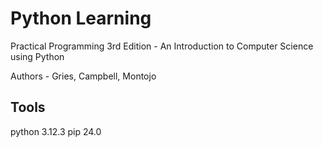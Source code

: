 # Python Learning

Practical Programming 3rd Edition - An Introduction to Computer Science using Python

Authors - Gries, Campbell, Montojo

## Tools

python 3.12.3
pip 24.0
